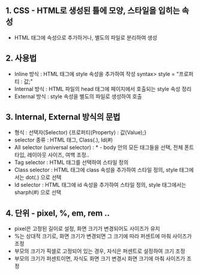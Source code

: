 ## 1. CSS - HTML로 생성된 틀에 모양, 스타일을 입히는 속성
- HTML 태그에 속성으로 추가하거나, 별도의 파일로 분리하여 생성

## 2. 사용법
- Inline 방식 : HTML 태그에 style 속성을 추가하여 작성
  syntax> style = "프로퍼티 : 값;"
- Internal 방식 : HTML 파일의 head 태그에 페이지에서 호출되는 style 속성 정리
- External 방식 : style 속성을 별도의 파일로 생성하여 호출

## 3. Internal, External 방식의 문법
- 형식 : 선택자(Selector) {프로퍼티(Property) : 값(Value);}
- selector 종류 : HTML 태그, Class(.), Id(#)
- All selector (universal selector) : * - body 안의 모든 태그들을 선택, 전체 폰트 타입, 레이아웃 사이즈, 여백 조정..
- Tag selector : HTML 태그를 선택하여 스타일 정의
- Class selector : HTML 태그에 class 속성을 추가하여 스타일 정의, style 태그에서는 dot(.) 으로 선택
- Id selector : HTML 태그에 id 속성을 추가하여 스타일 정의, style 태그에서는 sharph(#) 으로 선택

## 4. 단위 - pixel, %, em, rem ..
- pixel은 고정된 길이로 설정, 화면 크기가 변경되어도 사이즈가 유지
- %는 상대적 크기로, 화면 크기가 변경되면 그 크기에 따라 퍼센트에 마춰 사이즈가 조정
- 부모의 크기가 픽셀로 고정되어 있는 경우, 자식은 퍼센트로 설정하여 크기 조정
- 부모의 크기가 퍼센트이면, 자식도 화면 크기 변경시 화면 크기에 마춰 사이즈가 조정 




